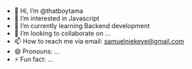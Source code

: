 - 👋 Hi, I’m @thatboytama
- 👀 I’m interested in Javascript
- 🌱 I’m currently learning Backend development
- 💞️ I’m looking to collaborate on ...
- 📫 How to reach me via email: samuelniekeye@gmail.com
- 😄 Pronouns: ...
- ⚡ Fun fact: ...

<!---
tama workspace is a ✨ special ✨ repository because its `README.md` (this file) appears on your GitHub profile.
You can click the Preview link to take a look at your changes.
--->
